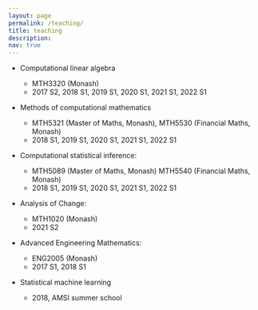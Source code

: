 ```yaml
---
layout: page
permalink: /teaching/
title: teaching
description: 
nav: true
---
```


* Computational linear algebra
  * MTH3320 (Monash)
  * 2017 S2, 2018 S1, 2019 S1, 2020 S1, 2021 S1, 2022 S1

* Methods of computational mathematics 
  * MTH5321 (Master of Maths, Monash), MTH5530 (Financial Maths, Monash)
  * 2018 S1, 2019 S1, 2020 S1, 2021 S1, 2022 S1
  
* Computational statistical inference: 
  * MTH5089 (Master of Maths, Monash) MTH5540 (Financial Maths, Monash)
  * 2018 S1, 2019 S1, 2020 S1, 2021 S1, 2022 S1

* Analysis of Change: 
  * MTH1020 (Monash)
  * 2021 S2

* Advanced Engineering Mathematics: 
  * ENG2005 (Monash)
  * 2017 S1, 2018 S1
    
* Statistical machine learning
  * 2018, AMSI summer school 